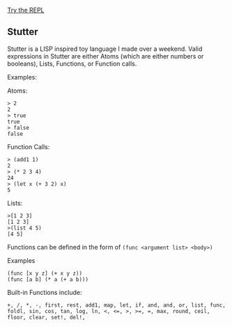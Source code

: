 [Try the REPL](https://stutter.vercel.app/)

## Stutter
Stutter is a LISP inspired toy language I made over a weekend. Valid expressions in Stutter are either Atoms (which are either numbers or booleans), Lists, Functions, or Function calls.

Examples:

Atoms:
``` racket
> 2
2
> true
true
> false
false
```

Function Calls:
``` racket
> (add1 1)
2
> (* 2 3 4)
24
> (let x (+ 3 2) x)
5
```

Lists:
``` racket
>[1 2 3]
[1 2 3]
>(list 4 5)
[4 5]
```

Functions can be defined in the form of 
`(func <argument list> <body>)`

Examples
``` racket
(func [x y z] (+ x y z))
(func [a b] (* a (+ a b)))
```

Built-in Functions include:
```
+, /, *, -, first, rest, add1, map, let, if, and, and, or, list, func,  
foldl, sin, cos, tan, log, ln, <, <=, >, >=, =, max, round, ceil, floor, clear, set!, del!,
```
